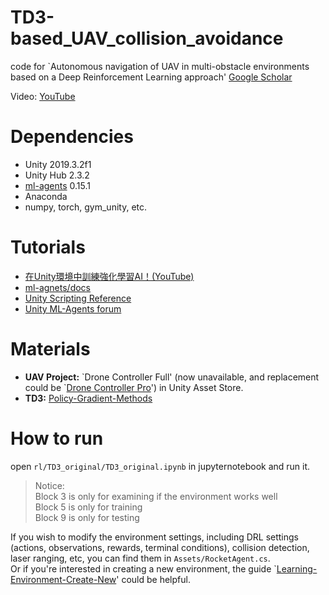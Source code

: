 # TD3-based_UAV_collision_avoidance
code for `Autonomous navigation of UAV in multi-obstacle environments based on a Deep Reinforcement Learning approach' [Google Scholar](https://scholar.google.com.hk/scholar?hl=en&as_sdt=0,29&q=Autonomous+navigation+of+UAV+in+multi-obstacle+environments+based+on+a+Deep+Reinforcement+Learning+approach&btnG=)

Video: [YouTube](https://youtu.be/1zL-srwnoZE?si=JErQlxk8PZ6JdZqP)

# Dependencies
* Unity 2019.3.2f1
* Unity Hub 2.3.2
* [ml-agents](https://unity.com/products/machine-learning-agents) 0.15.1
* Anaconda
* numpy, torch, gym_unity, etc.

# Tutorials
* [在Unity環境中訓練強化學習AI！(YouTube)](https://www.youtube.com/playlist?list=PLDV2CyUo4q-I3zmaqisW5xAANFHgKnJfD)
* [ml-agnets/docs](https://github.com/Unity-Technologies/ml-agents/tree/latest_release/docs)
* [Unity Scripting Reference](https://docs.unity3d.com/2018.4/Documentation/ScriptReference/index.html)
* [Unity ML-Agents forum](https://forum.unity.com/forums/ml-agents.453/)

# Materials
* **UAV Project:** \`Drone Controller Full' \(now unavailable, and replacement could be \`[Drone Controller Pro](https://assetstore.unity.com/packages/tools/physics/drone-controller-pro-111163#content)'\) in Unity Asset Store.
* **TD3:** [Policy-Gradient-Methods](https://github.com/cyoon1729/Policy-Gradient-Methods)

# How to run
open `rl/TD3_original/TD3_original.ipynb` in jupyternotebook and run it.  
> Notice:  
> Block 3 is only for examining if the environment works well  
> Block 5 is only for training  
> Block 9 is only for testing

If you wish to modify the environment settings, including DRL settings (actions, observations, rewards, terminal conditions), collision detection, laser ranging, etc, you can find them in `Assets/RocketAgent.cs`.  
Or if you're interested in creating a new environment, the guide `[Learning-Environment-Create-New](https://github.com/Unity-Technologies/ml-agents/blob/latest_release/docs/Learning-Environment-Create-New.md)' could be helpful.
